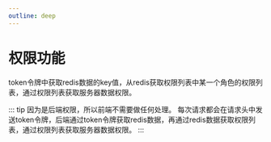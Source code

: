 ```yaml
---
outline: deep
---
```


# 权限功能
token令牌中获取redis数据的key值，从redis获取权限列表中某一个角色的权限列表，通过权限列表获取服务器数据权限。

::: tip
因为是后端权限，所以前端不需要做任何处理。
每次请求都会在请求头中发送token令牌，后端通过token令牌获取redis数据，再通过redis数据获取权限列表，通过权限列表获取服务器数据权限。
:::
